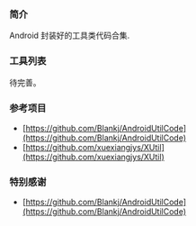 ### 简介

Android 封装好的工具类代码合集. 

###  工具列表

待完善。

### 参考项目

- [https://github.com/Blankj/AndroidUtilCode](https://github.com/Blankj/AndroidUtilCode)
- [https://github.com/xuexiangjys/XUtil](https://github.com/xuexiangjys/XUtil)

### 特别感谢

- [https://github.com/Blankj/AndroidUtilCode](https://github.com/Blankj/AndroidUtilCode)


